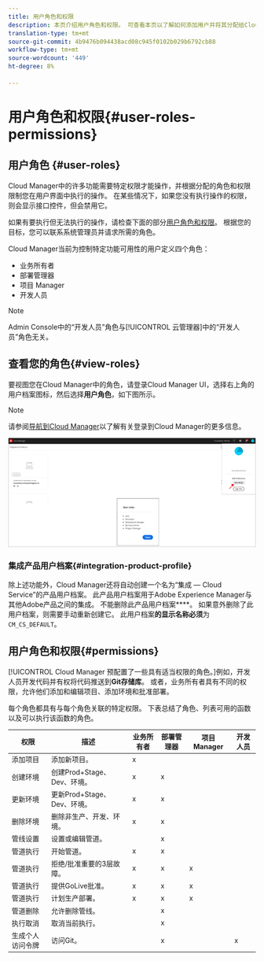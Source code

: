 ```yaml
---
title: 用户角色和权限
description: 本页介绍用户角色和权限。 可查看本页以了解如何添加用户并将其分配给Cloud Manager角色。
translation-type: tm+mt
source-git-commit: 4b9476b094438acd08c945f0102b029b6792cb88
workflow-type: tm+mt
source-wordcount: '449'
ht-degree: 8%

---
```



# 用户角色和权限{#user-roles-permissions}

## 用户角色 {#user-roles}

Cloud Manager中的许多功能需要特定权限才能操作，并根据分配的角色和权限限制您在用户界面中执行的操作。 在某些情况下，如果您没有执行操作的权限，则会显示接口控件，但会禁用它。

如果有要执行但无法执行的操作，请检查下面的部分[用户角色和权限](#permissions)。 根据您的目标，您可以联系系统管理员并请求所需的角色。

Cloud Manager当前为控制特定功能可用性的用户定义四个角色：

* 业务所有者
* 部署管理器
* 项目 Manager
* 开发人员

>[!NOTE]
>Admin Console中的“开发人员”角色与[!UICONTROL 云管理器]中的“开发人员”角色无关。

## 查看您的角色{#view-roles}

要视图您在Cloud Manager中的角色，请登录Cloud Manager UI，选择右上角的用户档案图标，然后选择&#x200B;**用户角色**，如下图所示。

>[!NOTE]
>请参阅[导航到Cloud Manager](/help/onboarding/what-is-required/navigate-to-cloud-manager.md)以了解有关登录到Cloud Manager的更多信息。

![](/help/onboarding/what-is-required/assets/admin-console-9.png)

### 集成产品用户档案{#integration-product-profile}

除上述功能外，Cloud Manager还将自动创建一个名为“集成 — Cloud Service”的产品用户档案。 此产品用户档案用于Adobe Experience Manager与其他Adobe产品之间的集成。 不能删除此产品用户档案&#x200B;****。 如果意外删除了此用户档案，则需要手动重新创建它。 此用户档案&#x200B;**的显示名称必须**&#x200B;为`CM_CS_DEFAULT`。


## 用户角色和权限{#permissions}

[!UICONTROL Cloud Manager 预配置了一些具有适当权限的角色。]例如，开发人员开发代码并有权将代码推送到&#x200B;**Git存储库**。 或者，业务所有者具有不同的权限，允许他们添加和编辑项目、添加环境和批准部署。

每个角色都具有与每个角色关联的特定权限。 下表总结了角色、列表可用的函数以及可以执行该函数的角色。

| 权限 | 描述 | 业务所有者 | 部署管理器 | 项目 Manager | 开发人员 |
|--- |--- |--- |--- |--- |--- |
| 添加项目 | 添加新项目。 | x |  |  |  |
| 创建环境 | 创建Prod+Stage、Dev、环境。 | x | x |  |  |
| 更新环境 | 更新Prod+Stage、Dev、环境。 | x | x |  |  |
| 删除环境 | 删除非生产、开发、环境。 | x | x |  |  |
| 管线设置 | 设置或编辑管道。 |  | x |  |  |
| 管道执行 | 开始管道。 | x | x |  |  |
| 管道执行 | 拒绝/批准重要的3层故障。 | x | x | x |  |
| 管道执行 | 提供GoLive批准。 | x | x | x |  |
| 管道执行 | 计划生产部署。 | x | x | x |  |
| 管道删除 | 允许删除管线。 |  | x |  |  |
| 执行取消 | 取消当前执行。 |  | x |  |  |
| 生成个人访问令牌 | 访问Git。 |  | x |  | x |